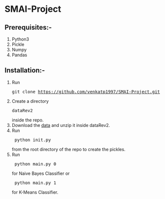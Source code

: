 # SMAI-Project
## Prerequisites:-
1. Python3
2. Pickle
3. Numpy
4. Pandas
## Installation:-
1. Run <pre>git clone https://github.com/venkatp1997/SMAI-Project.git</pre>
2. Create a directory <pre>dataRev2</pre> inside the repo. 
3. Download the [data](https://www.kaggle.com/c/kdd-cup-2013-author-paper-identification-challenge/download/dataRev2.zip) and unzip it inside dataRev2.
4. Run <pre> python init.py </pre> from the root directory of the repo to create the pickles.
5. Run <pre> python main.py 0 </pre> for Naive Bayes Classifier or <pre> python main.py 1 </pre> for K-Means Classifier.
